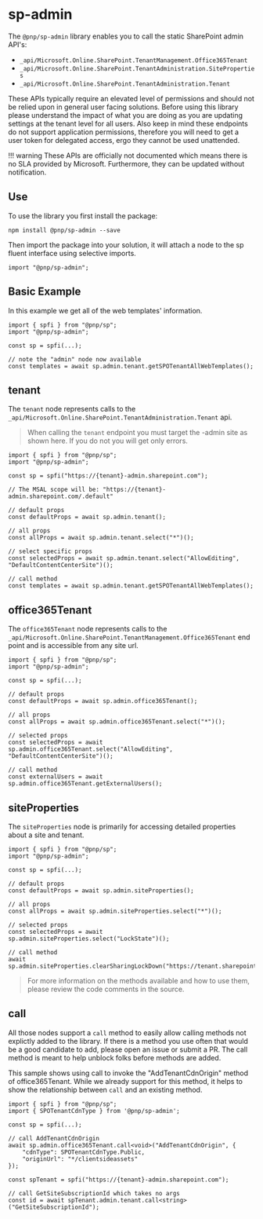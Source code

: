 # sp-admin

The `@pnp/sp-admin` library enables you to call the static SharePoint admin API's:

- `_api/Microsoft.Online.SharePoint.TenantManagement.Office365Tenant`
- `_api/Microsoft.Online.SharePoint.TenantAdministration.SiteProperties`
- `_api/Microsoft.Online.SharePoint.TenantAdministration.Tenant`

These APIs typically require an elevated level of permissions and should not be relied upon in general user facing solutions. Before using this library please understand the impact of what you are doing as you are updating settings at the tenant level for all users. Also keep in mind these endpoints do not support application permissions, therefore you will need to get a user token for delegated access, ergo they cannot be used unattended.

!!! warning
    These APIs are officially not documented which means there is no SLA provided by Microsoft. Furthermore, they can be updated without notification.

## Use

To use the library you first install the package:

```CMD
npm install @pnp/sp-admin --save
```

Then import the package into your solution, it will attach a node to the sp fluent interface using selective imports.

```TS
import "@pnp/sp-admin";
```

## Basic Example

In this example we get all of the web templates' information.

```TS
import { spfi } from "@pnp/sp";
import "@pnp/sp-admin";

const sp = spfi(...);

// note the "admin" node now available
const templates = await sp.admin.tenant.getSPOTenantAllWebTemplates();
```

## tenant

The `tenant` node represents calls to the `_api/Microsoft.Online.SharePoint.TenantAdministration.Tenant` api.

> When calling the `tenant` endpoint you must target the -admin site as shown here. If you do not you will get only errors.

```TS
import { spfi } from "@pnp/sp";
import "@pnp/sp-admin";

const sp = spfi("https://{tenant}-admin.sharepoint.com");

// The MSAL scope will be: "https://{tenant}-admin.sharepoint.com/.default"

// default props
const defaultProps = await sp.admin.tenant();

// all props
const allProps = await sp.admin.tenant.select("*")();

// select specific props
const selectedProps = await sp.admin.tenant.select("AllowEditing", "DefaultContentCenterSite")();

// call method
const templates = await sp.admin.tenant.getSPOTenantAllWebTemplates();
```

## office365Tenant

The `office365Tenant` node represents calls to the `_api/Microsoft.Online.SharePoint.TenantManagement.Office365Tenant` end point and is accessible from any site url.

```TS
import { spfi } from "@pnp/sp";
import "@pnp/sp-admin";

const sp = spfi(...);

// default props
const defaultProps = await sp.admin.office365Tenant();

// all props
const allProps = await sp.admin.office365Tenant.select("*")();

// selected props
const selectedProps = await sp.admin.office365Tenant.select("AllowEditing", "DefaultContentCenterSite")();

// call method
const externalUsers = await sp.admin.office365Tenant.getExternalUsers();
```

## siteProperties

The `siteProperties` node is primarily for accessing detailed properties about a site and tenant.

```TS
import { spfi } from "@pnp/sp";
import "@pnp/sp-admin";

const sp = spfi(...);

// default props
const defaultProps = await sp.admin.siteProperties();

// all props
const allProps = await sp.admin.siteProperties.select("*")();

// selected props
const selectedProps = await sp.admin.siteProperties.select("LockState")();

// call method
await sp.admin.siteProperties.clearSharingLockDown("https://tenant.sharepoint.com/sites/site1");
```

> For more information on the methods available and how to use them, please review the code comments in the source.

## call

All those nodes support a `call` method to easily allow calling methods not explictly added to the library. If there is a method you use often that would be a good candidate to add, please open an issue or submit a PR. The call method is meant to help unblock folks before methods are added.

This sample shows using call to invoke the "AddTenantCdnOrigin" method of office365Tenant. While we already support for this method, it helps to show the relationship between `call` and an existing method.

```TS
import { spfi } from "@pnp/sp";
import { SPOTenantCdnType } from '@pnp/sp-admin';

const sp = spfi(...);

// call AddTenantCdnOrigin
await sp.admin.office365Tenant.call<void>("AddTenantCdnOrigin", {
    "cdnType": SPOTenantCdnType.Public,
    "originUrl": "*/clientsideassets"
});

const spTenant = spfi("https://{tenant}-admin.sharepoint.com");

// call GetSiteSubscriptionId which takes no args
const id = await spTenant.admin.tenant.call<string>("GetSiteSubscriptionId");
```
